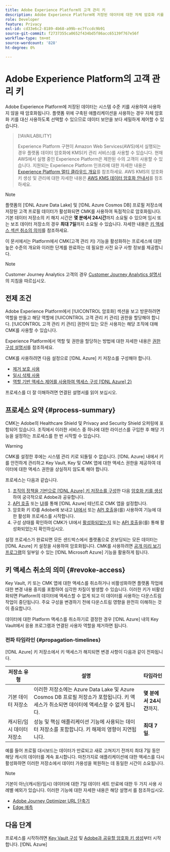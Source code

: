 ```yaml
---
title: Adobe Experience Platform의 고객 관리 키
description: Adobe Experience Platform에 저장된 데이터에 대한 자체 암호화 키를 설정하는 방법에 대해 알아봅니다.
role: Developer
feature: Privacy
exl-id: cd33e6c2-8189-4b68-a99b-ec7fccdc9b91
source-git-commit: f2737355ca0652f434bd5f86acc65139f767e56f
workflow-type: tm+mt
source-wordcount: '828'
ht-degree: 0%

---
```


# Adobe Experience Platform의 고객 관리 키

Adobe Experience Platform에 저장된 데이터는 시스템 수준 키를 사용하여 사용하지 않을 때 암호화됩니다. 플랫폼 위에 구축된 애플리케이션을 사용하는 경우 자체 암호화 키를 대신 사용하도록 선택할 수 있으므로 데이터 보안을 보다 세밀하게 제어할 수 있습니다.

>[!AVAILABILITY]
>
>Experience Platform 구현이 Amazon Web Services(AWS)에서 실행되는 경우 플랫폼 데이터 암호화에 KMS(키 관리 서비스)를 사용할 수 있습니다. 현재 AWS에서 실행 중인 Experience Platform은 제한된 수의 고객이 사용할 수 있습니다. 지원되는 Experience Platform 인프라에 대한 자세한 내용은 [Experience Platform 멀티 클라우드 개요](https://experienceleague.adobe.com/en/docs/experience-platform/landing/multi-cloud)를 참조하세요. AWS KMS의 암호화 키 생성 및 관리에 대한 자세한 내용은 [AWS KMS 데이터 암호화 안내서](../key-management-service/overview.md)를 참조하세요.

>[!NOTE]
>
>플랫폼의 [!DNL Azure Data Lake] 및 [!DNL Azure Cosmos DB] 프로필 저장소에 저장된 고객 프로필 데이터가 활성화되면 CMK를 사용하여 독점적으로 암호화됩니다. 기본 데이터 저장소의 키 해지 시간은 **몇 분에서 24시간**&#x200B;까지 소요될 수 있으며 임시 또는 보조 데이터 저장소의 경우 **최대 7일**&#x200B;까지 소요될 수 있습니다. 자세한 내용은 [키 액세스 섹션 취소의 의미](#revoke-access)를 참조하세요.

이 문서에서는 Platform에서 CMK(고객 관리 키) 기능을 활성화하는 프로세스에 대한 높은 수준의 개요와 이러한 단계를 완료하는 데 필요한 사전 요구 사항 정보를 제공합니다.

>[!NOTE]
>
>Customer Journey Analytics 고객의 경우 [Customer Journey Analytics 설명서](https://experienceleague.adobe.com/docs/analytics-platform/using/cja-privacy/cmk.html?lang=ko)의 지침을 따르십시오.

## 전제 조건

Adobe Experience Platform에서 [!UICONTROL 암호화] 섹션을 보고 방문하려면 역할을 만들고 해당 역할에 [!UICONTROL 고객 관리 키 관리] 권한을 할당해야 합니다. [!UICONTROL 고객 관리 키 관리] 권한이 있는 모든 사용자는 해당 조직에 대해 CMK를 사용할 수 있습니다.

Experience Platform에서 역할 및 권한을 할당하는 방법에 대한 자세한 내용은 [권한 구성 설명서](https://experienceleague.adobe.com/docs/platform-learn/getting-started-for-data-architects-and-data-engineers/configure-permissions.html)를 참조하세요.

CMK를 사용하려면 다음 설정으로 [!DNL Azure] 키 저장소를 구성해야 합니다.

* [제거 보호 사용](https://learn.microsoft.com/en-us/azure/key-vault/general/soft-delete-overview#purge-protection)
* [일시 삭제 사용](https://learn.microsoft.com/en-us/azure/key-vault/general/soft-delete-overview)
* [역할 기반 액세스 제어를 사용하여 액세스 구성 [!DNL Azure] 2}](https://learn.microsoft.com/en-us/azure/role-based-access-control/)

프로세스를 더 잘 이해하려면 연결된 설명서를 읽어 보십시오.

## 프로세스 요약 {#process-summary}

CMK는 Adobe의 Healthcare Shield 및 Privacy and Security Shield 오퍼링에 포함되어 있습니다. 조직에서 이러한 서비스 중 하나에 대한 라이선스를 구입한 후 해당 기능을 설정하는 프로세스를 한 번 시작할 수 있습니다.

>[!WARNING]
>
>CMK를 설정한 후에는 시스템 관리 키로 되돌릴 수 없습니다. [!DNL Azure] 내에서 키를 안전하게 관리하고 Key Vault, Key 및 CMK 앱에 대한 액세스 권한을 제공하여 데이터에 대한 액세스 권한을 상실하지 않도록 해야 합니다.

프로세스는 다음과 같습니다.

1. [조직의 정책을 기반으로  [!DNL Azure] 키 저장소를 구성](./azure-key-vault-config.md)한 다음 [암호화 키를 생성](./azure-key-vault-config.md#generate-a-key)하여 궁극적으로 Adobe과 공유합니다.
1. [API 호출](./api-set-up.md#register-app) 또는 [UI](./ui-set-up.md#register-app)를 통해 [!DNL Azure] 테넌트로 CMK 앱을 설정합니다.
1. 암호화 키 ID를 Adobe에 보내고 [UI에서](./ui-set-up.md#send-to-adobe) 또는 [API 호출](./api-set-up.md#send-to-adobe)을(를) 사용하여 기능에 대한 활성화 프로세스를 시작합니다.
1. 구성 상태를 확인하여 CMK가 UI에서 [활성화되었는지](./ui-set-up.md#check-status) 또는 [API 호출](./api-set-up.md#check-status)을(를) 통해 활성화되었는지 확인하십시오.

설정 프로세스가 완료되면 모든 샌드박스에서 플랫폼으로 온보딩되는 모든 데이터는 [!DNL Azure] 키 설정을 사용하여 암호화됩니다. CMK를 사용하려면 [공개 미리 보기 프로그램](https://azure.microsoft.com/en-ca/support/legal/preview-supplemental-terms/)의 일부일 수 있는 [!DNL Microsoft Azure] 기능을 활용하게 됩니다.

## 키 액세스 취소의 의미 {#revoke-access}

Key Vault, 키 또는 CMK 앱에 대한 액세스를 취소하거나 비활성화하면 플랫폼 작업에 대한 변경 내용 중지를 포함하여 심각한 차질이 발생할 수 있습니다. 이러한 키가 비활성화되면 Platform의 데이터에 액세스할 수 없게 되고 이 데이터를 사용하는 다운스트림 작업이 중단됩니다. 주요 구성을 변경하기 전에 다운스트림 영향을 완전히 이해하는 것이 중요합니다.

데이터에 대한 Platform 액세스를 취소하기로 결정한 경우 [!DNL Azure] 내의 Key Vault에서 응용 프로그램과 연결된 사용자 역할을 제거하면 됩니다.

### 전파 타임라인 {#propagation-timelines}

[!DNL Azure] 키 저장소에서 키 액세스가 해지되면 변경 사항이 다음과 같이 전파됩니다.

| **저장소 유형** | **설명** | **타임라인** |
|---|---|---|
| 기본 데이터 저장소 | 이러한 저장소에는 Azure Data Lake 및 Azure Cosmos DB 프로필 저장소가 포함됩니다. 키 액세스가 취소되면 데이터에 액세스할 수 없게 됩니다. | **몇 분에서 24시간**&#x200B;까지. |
| 캐시된/임시 데이터 저장소 | 성능 및 핵심 애플리케이션 기능에 사용되는 데이터 저장소를 포함합니다. 키 해제의 영향이 지연됩니다. | **최대 7일**. |

예를 들어 프로필 대시보드는 데이터가 만료되고 새로 고쳐지기 전까지 최대 7일 동안 해당 캐시의 데이터를 계속 표시합니다. 마찬가지로 애플리케이션에 대한 액세스를 다시 활성화하면 이러한 저장소에서 데이터 가용성을 복원하는 데 동일한 시간이 소요됩니다.

>[!NOTE]
>
>기본이 아닌(캐시된/임시) 데이터에 대한 7일 데이터 세트 만료에 대한 두 가지 사용 사례별 예외가 있습니다. 이러한 기능에 대한 자세한 내용은 해당 설명서 를 참조하십시오.<ul><li>[Adobe Journey Optimizer URL 단축기](https://experienceleague.adobe.com/docs/journey-optimizer/using/sms/sms-configuration.html#message-preset-sms)</li><li>[Edge 예측](https://experienceleague.adobe.com/docs/experience-platform/profile/home.html#edge-projections)</li></ul>

## 다음 단계

프로세스를 시작하려면 [Key Vault 구성](./azure-key-vault-config.md) 및 [Adobe과 공유할 암호화 키 생성](./azure-key-vault-config.md#generate-a-key)부터 시작합니다. [!DNL Azure] 
